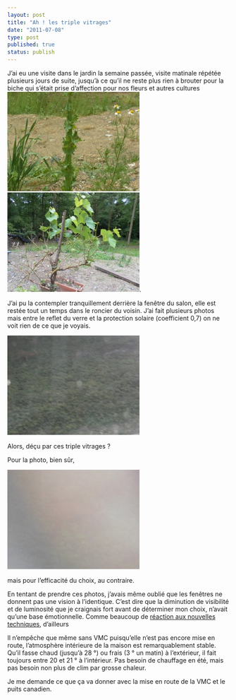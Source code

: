 ```yaml
---
layout: post
title: "Ah ! les triple vitrages"
date: "2011-07-08"
type: post
published: true
status: publish
---
```


J’ai eu une visite dans le jardin la semaine passée, visite matinale répétée plusieurs jours de suite, jusqu’à ce qu’il ne reste plus rien à brouter pour la biche qui s’était prise d’affection pour nos fleurs et autres cultures [![](/images/2011/07/SAM_1273-300x225.jpg "SAMSUNG DIGITAL CAMERA")](/images/2011/07/SAM_1273.jpg) [![](/images/2011/07/SAM_1270-300x225.jpg "SAMSUNG DIGITAL CAMERA")](/images/2011/07/SAM_1270.jpg).

J’ai pu la contempler tranquillement derrière la fenêtre du salon, elle est restée tout un temps dans le roncier du voisin. J’ai fait plusieurs photos mais entre le reflet du verre et la protection solaire (coefficient 0,7) on ne voit rien de ce que je voyais.

[![](/images/2011/07/SAM_1334-300x225.jpg "SAMSUNG DIGITAL CAMERA")](/images/2011/07/SAM_1334.jpg)

Alors, déçu par ces triple vitrages ?

Pour la photo, bien sûr,

[![](/images/2011/07/SAM_1337-300x225.jpg "SAMSUNG DIGITAL CAMERA")](/images/2011/07/SAM_1337.jpg)

mais pour l’efficacité du choix, au contraire.

En tentant de prendre ces photos, j’avais même oublié que les fenêtres ne donnent pas une vision à l’identique. C’est dire que la diminution de visibilité et de luminosité que je craignais fort avant de déterminer mon choix, n’avait  qu’une base émotionnelle. Comme beaucoup de [réaction aux nouvelles techniques]( http://www.bricozone.be/fr/isolation/t-12-cm-ou-moins-49713.html), d’ailleurs

Il n’empêche que même sans VMC puisqu’elle n’est pas encore mise en route, l’atmosphère intérieure de la maison est remarquablement stable. Qu’il fasse chaud (jusqu’à 28 °) ou frais (3 ° un matin) à l’extérieur, il fait toujours entre 20 et 21 ° à l’intérieur. Pas besoin de chauffage en été, mais pas besoin non plus de clim par grosse chaleur.

Je me demande ce que ça va donner avec la mise en route de la VMC et le puits canadien.
